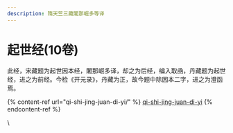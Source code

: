 ```yaml
---
description: 隋天竺三藏闍那崛多等译
---
```


# 起世经(10卷)

此经，宋藏题为起世因本经，闍那崛多译，却之为后经，编入取凾，丹藏题为起世经，进之为前经。今检《开元录》，丹藏为正，故今题中除因本二字，进之为澄函焉。

{% content-ref url="qi-shi-jing-juan-di-yi/" %}
[qi-shi-jing-juan-di-yi](qi-shi-jing-juan-di-yi/)
{% endcontent-ref %}

\
